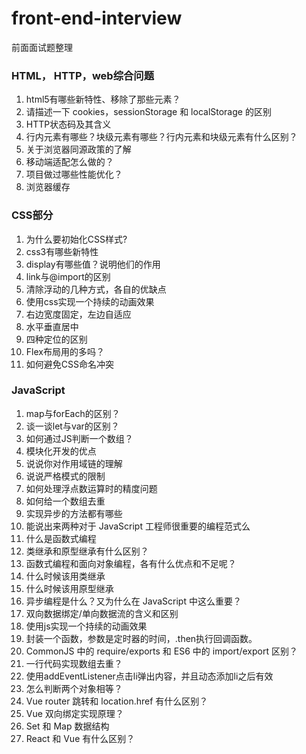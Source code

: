 # front-end-interview
前面面试题整理

### HTML， HTTP，web综合问题
1. html5有哪些新特性、移除了那些元素？
2. 请描述一下 cookies，sessionStorage 和 localStorage 的区别
3. HTTP状态码及其含义
4. 行内元素有哪些？块级元素有哪些？行内元素和块级元素有什么区别？
5. 关于浏览器同源政策的了解
6. 移动端适配怎么做的？
7. 项目做过哪些性能优化？
8. 浏览器缓存

### CSS部分
1. 为什么要初始化CSS样式?
2. css3有哪些新特性
3. display有哪些值？说明他们的作用
4. link与@import的区别
5. 清除浮动的几种方式，各自的优缺点
6. 使用css实现一个持续的动画效果
7. 右边宽度固定，左边自适应
8. 水平垂直居中
9. 四种定位的区别
10. Flex布局用的多吗？
11. 如何避免CSS命名冲突

### JavaScript
1. map与forEach的区别？
2. 谈一谈let与var的区别？
3. 如何通过JS判断一个数组？
4. 模块化开发的优点
5. 说说你对作用域链的理解
6. 说说严格模式的限制
7. 如何处理浮点数运算时的精度问题
8. 如何给一个数组去重
9. 实现异步的方法都有哪些
10. 能说出来两种对于 JavaScript 工程师很重要的编程范式么
11. 什么是函数式编程
12. 类继承和原型继承有什么区别？
13. 函数式编程和面向对象编程，各有什么优点和不足呢？
14. 什么时候该用类继承
15. 什么时候该用原型继承
16. 异步编程是什么？又为什么在 JavaScript 中这么重要？
17. 双向数据绑定/单向数据流的含义和区别
18. 使用js实现一个持续的动画效果
19. 封装一个函数，参数是定时器的时间，.then执行回调函数。
20. CommonJS 中的 require/exports 和 ES6 中的 import/export 区别？
21. 一行代码实现数组去重？
22. 使用addEventListener点击li弹出内容，并且动态添加li之后有效
23. 怎么判断两个对象相等？
24. Vue router 跳转和 location.href 有什么区别？
25. Vue 双向绑定实现原理？
26. Set 和 Map 数据结构
27. React 和 Vue 有什么区别？
